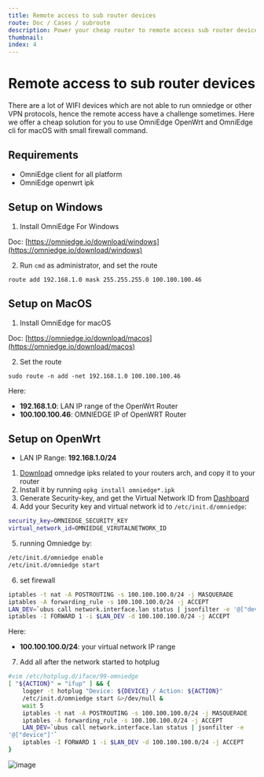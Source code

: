 ```yaml
---
title: Remote access to sub router devices
route: Doc / Cases / subroute
description: Power your cheap router to remote access sub router devices through OmniEdge
thumbnail: 
index: 4
---
```


# Remote access to sub router devices

There are a lot of WIFI devices which are not able to run omniedge or other VPN protocols, hence the remote access have a challenge sometimes. Here we offer a cheap solution for you to use OmniEdge OpenWrt and OmniEdge cli for macOS with small firewall command. 

## Requirements

- OmniEdge client for all platform
- OmniEdge openwrt ipk

## Setup on Windows

1. Install OmniEdge For Windows

Doc: [https://omniedge.io/download/windows](https://omniedge.io/download/windows)

2. Run `cmd` as administrator, and set the route 

```route add 192.168.1.0 mask 255.255.255.0 100.100.100.46```

## Setup on MacOS 

1. Install OmniEdge for macOS

Doc:  [https://omniedge.io/download/macos](https://omniedge.io/download/macos)

2. Set the route

```sudo route -n add -net 192.168.1.0 100.100.100.46```

Here:

- **192.168.1.0**: LAN IP range of the OpenWrt Router
- **100.100.100.46**: OMNIEDGE IP of OpenWRT Router

## Setup on OpenWrt

- LAN IP Range: **192.168.1.0/24**

1.  [Download](https://github.com/omniedgeio/omniedge/releases/tag/v0.2.4) omnedge ipks related to your routers arch, and copy it to your router
2. Install it by running `opkg install omniedge*.ipk`
3. Generate Security-key, and get the Virtual Network ID from [Dashboard](https://omniedge.io/dashboard)
4. Add your Security key and virtual network id to `/etc/init.d/omniedge`:

```bash
security_key=OMNIEDGE_SECURITY_KEY
virtual_network_id=OMNIEDGE_VIRUTALNETWORK_ID
```
5. running Omniedge by: 

```bash
/etc/init.d/omniedge enable
/etc/init.d/omniedge start
```

6. set firewall

```bash
iptables -t nat -A POSTROUTING -s 100.100.100.0/24 -j MASQUERADE
iptables -A forwarding_rule -s 100.100.100.0/24 -j ACCEPT
LAN_DEV=`ubus call network.interface.lan status | jsonfilter -e '@["device"]'`
iptables -I FORWARD 1 -i $LAN_DEV -d 100.100.100.0/24 -j ACCEPT
```

Here:
- **100.100.100.0/24**: your virtual network IP range

7. Add all after the network started to hotplug

```bash
#vim /etc/hotplug.d/iface/99-omniedge
[ "${ACTION}" = "ifup" ] && {
    logger -t hotplug "Device: ${DEVICE} / Action: ${ACTION}"
    /etc/init.d/omniedge start &>/dev/null &
    wait 5
    iptables -t nat -A POSTROUTING -s 100.100.100.0/24 -j MASQUERADE
    iptables -A forwarding_rule -s 100.100.100.0/24 -j ACCEPT
    LAN_DEV=`ubus call network.interface.lan status | jsonfilter -e
'@["device"]'`
    iptables -I FORWARD 1 -i $LAN_DEV -d 100.100.100.0/24 -j ACCEPT
}
```

![image](https://user-images.githubusercontent.com/93888/190896588-96007623-cabe-42f0-a49c-ef873ef29480.png)

